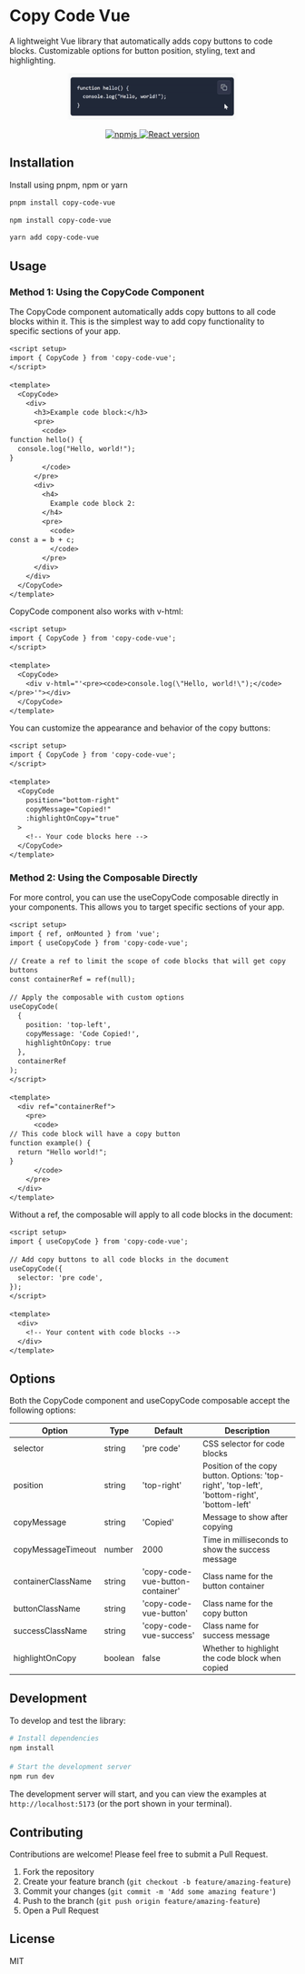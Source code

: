 # Copy Code Vue

A lightweight Vue library that automatically adds copy buttons to code blocks. Customizable options for button position, styling, text and highlighting.

<p align="center">
  <img src="https://github.com/rarar89/copy-code-vue/blob/main/public/copy-code-block.gif?raw=true" alt="Copy Code Demo" style="max-width:300px" />
</p>

<p align="center">
  <a href="https://www.npmjs.com/package/copy-code-vue">
    <img src="https://img.shields.io/npm/v/copy-code-vue.svg" alt="npmjs" />
  </a>
  <a href="https://github.com/rarar89/copy-code-react">
    <img src="https://img.shields.io/badge/React-library-blue" alt="React version" />
  </a>
</p>

## Installation

Install using pnpm, npm or yarn

```bash
pnpm install copy-code-vue
```

```bash
npm install copy-code-vue
```

```bash
yarn add copy-code-vue
```

## Usage

### Method 1: Using the CopyCode Component

The CopyCode component automatically adds copy buttons to all code blocks within it. This is the simplest way to add copy functionality to specific sections of your app.

```vue
<script setup>
import { CopyCode } from 'copy-code-vue';
</script>

<template>
  <CopyCode>
    <div>
      <h3>Example code block:</h3>
      <pre>
        <code>
function hello() {
  console.log("Hello, world!");
}
        </code>
      </pre>
      <div>
        <h4>
          Example code block 2:
        </h4>
        <pre>
          <code>
const a = b + c;
          </code>
        </pre>
      </div>
    </div>
  </CopyCode>
</template>
```

CopyCode component also works with v-html:

```vue
<script setup>
import { CopyCode } from 'copy-code-vue';
</script>

<template>
  <CopyCode>
    <div v-html="'<pre><code>console.log(\"Hello, world!\");</code></pre>'"></div>
  </CopyCode>
</template>
```

You can customize the appearance and behavior of the copy buttons:

```vue
<script setup>
import { CopyCode } from 'copy-code-vue';
</script>

<template>
  <CopyCode 
    position="bottom-right" 
    copyMessage="Copied!" 
    :highlightOnCopy="true"
  >
    <!-- Your code blocks here -->
  </CopyCode>
</template>
```

### Method 2: Using the Composable Directly

For more control, you can use the useCopyCode composable directly in your components. This allows you to target specific sections of your app.

```vue
<script setup>
import { ref, onMounted } from 'vue';
import { useCopyCode } from 'copy-code-vue';

// Create a ref to limit the scope of code blocks that will get copy buttons
const containerRef = ref(null);

// Apply the composable with custom options
useCopyCode(
  { 
    position: 'top-left',
    copyMessage: 'Code Copied!',
    highlightOnCopy: true 
  }, 
  containerRef
);
</script>

<template>
  <div ref="containerRef">
    <pre>
      <code>
// This code block will have a copy button
function example() {
  return "Hello world!";
}
      </code>
    </pre>
  </div>
</template>
```

Without a ref, the composable will apply to all code blocks in the document:

```vue
<script setup>
import { useCopyCode } from 'copy-code-vue';

// Add copy buttons to all code blocks in the document
useCopyCode({ 
  selector: 'pre code',
});
</script>

<template>
  <div>
    <!-- Your content with code blocks -->
  </div>
</template>
```

## Options

Both the CopyCode component and useCopyCode composable accept the following options:

| Option | Type | Default | Description |
|--------|------|---------|-------------|
| selector | string | 'pre code' | CSS selector for code blocks |
| position | string | 'top-right' | Position of the copy button. Options: 'top-right', 'top-left', 'bottom-right', 'bottom-left' |
| copyMessage | string | 'Copied' | Message to show after copying |
| copyMessageTimeout | number | 2000 | Time in milliseconds to show the success message |
| containerClassName | string | 'copy-code-vue-button-container' | Class name for the button container |
| buttonClassName | string | 'copy-code-vue-button' | Class name for the copy button |
| successClassName | string | 'copy-code-vue-success' | Class name for success message |
| highlightOnCopy | boolean | false | Whether to highlight the code block when copied |

## Development

To develop and test the library:

```bash
# Install dependencies
npm install

# Start the development server
npm run dev
```

The development server will start, and you can view the examples at `http://localhost:5173` (or the port shown in your terminal).

## Contributing

Contributions are welcome! Please feel free to submit a Pull Request.

1. Fork the repository
2. Create your feature branch (`git checkout -b feature/amazing-feature`)
3. Commit your changes (`git commit -m 'Add some amazing feature'`)
4. Push to the branch (`git push origin feature/amazing-feature`)
5. Open a Pull Request

## License

MIT
